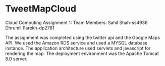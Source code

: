 # TweetMapCloud
Cloud Computing Assignment 1:
Team Members:
Sahil Shah-ss4936
Dhrumil Parekh-dp2781


The assignment was completed using the twitter api and the Google Maps API. 
We used the Amazon RDS service and used a MYSQL database instance. 
The application architecture used servlets and javascript for rendering the map.
The deployment environment was the Apache Tomcat 8.0 server.

